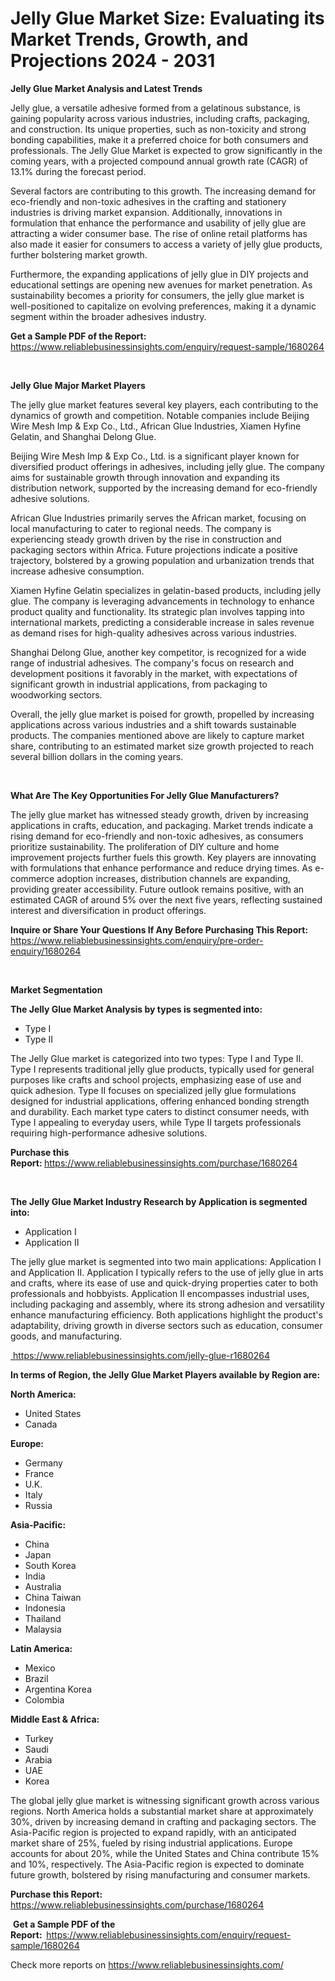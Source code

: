 <p><h1>Jelly Glue Market Size: Evaluating its Market Trends, Growth, and Projections 2024 - 2031</h1></p><p><strong>Jelly Glue Market Analysis and Latest Trends</strong></p>
<p><p>Jelly glue, a versatile adhesive formed from a gelatinous substance, is gaining popularity across various industries, including crafts, packaging, and construction. Its unique properties, such as non-toxicity and strong bonding capabilities, make it a preferred choice for both consumers and professionals. The Jelly Glue Market is expected to grow significantly in the coming years, with a projected compound annual growth rate (CAGR) of 13.1% during the forecast period.</p><p>Several factors are contributing to this growth. The increasing demand for eco-friendly and non-toxic adhesives in the crafting and stationery industries is driving market expansion. Additionally, innovations in formulation that enhance the performance and usability of jelly glue are attracting a wider consumer base. The rise of online retail platforms has also made it easier for consumers to access a variety of jelly glue products, further bolstering market growth.</p><p>Furthermore, the expanding applications of jelly glue in DIY projects and educational settings are opening new avenues for market penetration. As sustainability becomes a priority for consumers, the jelly glue market is well-positioned to capitalize on evolving preferences, making it a dynamic segment within the broader adhesives industry.</p></p>
<p><strong>Get a Sample PDF of the Report:&nbsp;</strong> <a href="https://www.reliablebusinessinsights.com/enquiry/request-sample/1680264?utm_campaign=1674&utm_medium=2&utm_source=Github&utm_content=ia&utm_term=28122024&utm_id=jelly-glue">https://www.reliablebusinessinsights.com/enquiry/request-sample/1680264</a></p>
<p>&nbsp;</p>
<p><strong>Jelly Glue Major Market Players</strong></p>
<p><p>The jelly glue market features several key players, each contributing to the dynamics of growth and competition. Notable companies include Beijing Wire Mesh Imp & Exp Co., Ltd., African Glue Industries, Xiamen Hyfine Gelatin, and Shanghai Delong Glue.</p><p>Beijing Wire Mesh Imp & Exp Co., Ltd. is a significant player known for diversified product offerings in adhesives, including jelly glue. The company aims for sustainable growth through innovation and expanding its distribution network, supported by the increasing demand for eco-friendly adhesive solutions.</p><p>African Glue Industries primarily serves the African market, focusing on local manufacturing to cater to regional needs. The company is experiencing steady growth driven by the rise in construction and packaging sectors within Africa. Future projections indicate a positive trajectory, bolstered by a growing population and urbanization trends that increase adhesive consumption.</p><p>Xiamen Hyfine Gelatin specializes in gelatin-based products, including jelly glue. The company is leveraging advancements in technology to enhance product quality and functionality. Its strategic plan involves tapping into international markets, predicting a considerable increase in sales revenue as demand rises for high-quality adhesives across various industries.</p><p>Shanghai Delong Glue, another key competitor, is recognized for a wide range of industrial adhesives. The company's focus on research and development positions it favorably in the market, with expectations of significant growth in industrial applications, from packaging to woodworking sectors.</p><p>Overall, the jelly glue market is poised for growth, propelled by increasing applications across various industries and a shift towards sustainable products. The companies mentioned above are likely to capture market share, contributing to an estimated market size growth projected to reach several billion dollars in the coming years.</p></p>
<p>&nbsp;</p>
<p><strong>What Are The Key Opportunities For Jelly Glue Manufacturers?</strong></p>
<p><p>The jelly glue market has witnessed steady growth, driven by increasing applications in crafts, education, and packaging. Market trends indicate a rising demand for eco-friendly and non-toxic adhesives, as consumers prioritize sustainability. The proliferation of DIY culture and home improvement projects further fuels this growth. Key players are innovating with formulations that enhance performance and reduce drying times. As e-commerce adoption increases, distribution channels are expanding, providing greater accessibility. Future outlook remains positive, with an estimated CAGR of around 5% over the next five years, reflecting sustained interest and diversification in product offerings.</p></p>
<p><strong>Inquire or Share Your Questions If Any Before Purchasing This Report:</strong> <a href="https://www.reliablebusinessinsights.com/enquiry/pre-order-enquiry/1680264?utm_campaign=1674&utm_medium=2&utm_source=Github&utm_content=ia&utm_term=28122024&utm_id=jelly-glue">https://www.reliablebusinessinsights.com/enquiry/pre-order-enquiry/1680264</a></p>
<p>&nbsp;</p>
<p><strong>Market Segmentation</strong></p>
<p><strong>The Jelly Glue Market Analysis by types is segmented into:</strong></p>
<p><ul><li>Type I</li><li>Type II</li></ul></p>
<p><p>The Jelly Glue market is categorized into two types: Type I and Type II. Type I represents traditional jelly glue products, typically used for general purposes like crafts and school projects, emphasizing ease of use and quick adhesion. Type II focuses on specialized jelly glue formulations designed for industrial applications, offering enhanced bonding strength and durability. Each market type caters to distinct consumer needs, with Type I appealing to everyday users, while Type II targets professionals requiring high-performance adhesive solutions.</p></p>
<p><strong>Purchase this Report:&nbsp;</strong><a href="https://www.reliablebusinessinsights.com/purchase/1680264?utm_campaign=1674&utm_medium=2&utm_source=Github&utm_content=ia&utm_term=28122024&utm_id=jelly-glue">https://www.reliablebusinessinsights.com/purchase/1680264</a></p>
<p>&nbsp;</p>
<p><strong>The Jelly Glue Market Industry Research by Application is segmented into:</strong></p>
<p><ul><li>Application I</li><li>Application II</li></ul></p>
<p><p>The jelly glue market is segmented into two main applications: Application I and Application II. Application I typically refers to the use of jelly glue in arts and crafts, where its ease of use and quick-drying properties cater to both professionals and hobbyists. Application II encompasses industrial uses, including packaging and assembly, where its strong adhesion and versatility enhance manufacturing efficiency. Both applications highlight the product's adaptability, driving growth in diverse sectors such as education, consumer goods, and manufacturing.</p></p>
<p><a href="https://www.reliablebusinessinsights.com/jelly-glue-r1680264?utm_campaign=1674&utm_medium=2&utm_source=Github&utm_content=ia&utm_term=28122024&utm_id=jelly-glue">&nbsp;https://www.reliablebusinessinsights.com/jelly-glue-r1680264</a></p>
<p><strong>In terms of Region, the Jelly Glue Market Players available by Region are:</strong></p>
<p>
    <p> <strong> North America: </strong>
        <ul>
            <li>United States</li>
            <li>Canada</li>
        </ul>
        </p> 
    <p> <strong> Europe: </strong>
        <ul>
            <li>Germany</li>
            <li>France</li>
            <li>U.K.</li>
            <li>Italy</li>
            <li>Russia</li>
        </ul>
        </p> 
    <p> <strong> Asia-Pacific: </strong>
        <ul>
            <li>China</li>
            <li>Japan</li>
            <li>South Korea</li>
            <li>India</li>
            <li>Australia</li>
            <li>China Taiwan</li>
            <li>Indonesia</li>
            <li>Thailand</li>
            <li>Malaysia</li>
        </ul>
        </p> 
    <p> <strong> Latin America: </strong>
        <ul>
            <li>Mexico</li>
            <li>Brazil</li>
            <li>Argentina Korea</li>
            <li>Colombia</li>
        </ul>
        </p> 
    <p> <strong> Middle East & Africa: </strong>
        <ul>
            <li>Turkey</li>
            <li>Saudi</li>
            <li>Arabia</li>
            <li>UAE</li>
            <li>Korea</li>
        </ul>
    </p>
    </p>
<p><p>The global jelly glue market is witnessing significant growth across various regions. North America holds a substantial market share at approximately 30%, driven by increasing demand in crafting and packaging sectors. The Asia-Pacific region is projected to expand rapidly, with an anticipated market share of 25%, fueled by rising industrial applications. Europe accounts for about 20%, while the United States and China contribute 15% and 10%, respectively. The Asia-Pacific region is expected to dominate future growth, bolstered by rising manufacturing and consumer markets.</p></p>
<p><strong>Purchase this Report: </strong><a href="https://www.reliablebusinessinsights.com/purchase/1680264?utm_campaign=1674&utm_medium=2&utm_source=Github&utm_content=ia&utm_term=28122024&utm_id=jelly-glue">https://www.reliablebusinessinsights.com/purchase/1680264</a></p>
<p>&nbsp;<strong>Get a Sample PDF of the Report:&nbsp;&nbsp;</strong><a href="https://www.reliablebusinessinsights.com/enquiry/request-sample/1680264?utm_campaign=1674&utm_medium=2&utm_source=Github&utm_content=ia&utm_term=28122024&utm_id=jelly-glue">https://www.reliablebusinessinsights.com/enquiry/request-sample/1680264</a></p>
<p><strong></strong></p>
<p>Check more reports on <a href="https://www.reliablebusinessinsights.com/?utm_campaign=1674&utm_medium=2&utm_source=Github&utm_content=ia&utm_term=28122024&utm_id=jelly-glue">https://www.reliablebusinessinsights.com/</a></p>